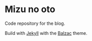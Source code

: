 # Mizu no oto
Code repository for the blog.

Build with [Jekyll](http://jekyllrb.com/) with the [Balzac](https://github.com/coletownsend/balzac-for-jekyll) theme.
